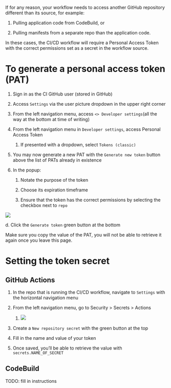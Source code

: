 If for any reason, your workflow needs to access another GitHub
repository different than its source, for example:

1.  Pulling application code from CodeBuild, or

2.  Pulling manifests from a separate repo than the application code.

In these cases, the CI/CD workflow will require a Personal Access Token
with the correct permissions set as a secret in the workflow source.

# To generate a personal access token (PAT)

1.  Sign in as the CI GitHub user (stored in GitHub)

2.  Access `Settings` via the user picture dropdown in the upper right
    corner

3.  From the left navigation menu, access `<> Developer settings`(all
    the way at the bottom at time of writing)

4.  From the left navigation menu in `Developer settings`, access
    Personal Access Token
    
    1.  If presented with a dropdown, select `Tokens (classic)`

5.  You may now generate a new PAT with the `Generate new token` button
    above the list of PATs already in existence

6.  In the popup:
    
    1.  Notate the purpose of the token
    
    2.  Choose its expiration timeframe
    
    3.  Ensure that the token has the correct permissions by selecting
        the checkbox next to `repo`

![](attachments/53346309/53903363.png)

d. Click the `Generate token` green button at the bottom

<div class="confluence-information-macro confluence-information-macro-note">

<span class="aui-icon aui-icon-small aui-iconfont-warning confluence-information-macro-icon"></span>

<div class="confluence-information-macro-body">

Make sure you copy the value of the PAT, you will not be able to
retrieve it again once you leave this page.

</div>

</div>

# Setting the token secret

## GitHub Actions

1.  In the repo that is running the CI/CD workflow, navigate to
    `Settings` with the horizontal navigation menu

2.  From the left navigation menu, go to Security \> Secrets \> Actions
    
    1.  ![](attachments/53346309/54001665.png?width=340)

3.  Create a `New repository secret` with the green button at the top

4.  Fill in the name and value of your token

5.  Once saved, you’ll be able to retrieve the value with
    `secrets.NAME_OF_SECRET`

## CodeBuild

TODO: fill in instructions
